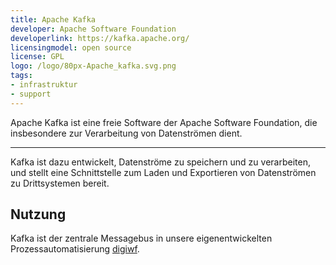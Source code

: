 ```yaml
---
title: Apache Kafka
developer: Apache Software Foundation 
developerlink: https://kafka.apache.org/ 
licensingmodel: open source
license: GPL
logo: /logo/80px-Apache_kafka.svg.png
tags:
- infrastruktur
- support
---
```

Apache Kafka ist eine freie Software der Apache Software Foundation, die insbesondere zur Verarbeitung von Datenströmen dient.

---

Kafka ist dazu entwickelt, Datenströme zu speichern und zu verarbeiten, und stellt eine Schnittstelle zum Laden und Exportieren von Datenströmen zu Drittsystemen bereit.

## Nutzung

Kafka ist der zentrale Messagebus in unsere eigenentwickelten Prozessautomatisierung [digiwf](digiwf).
